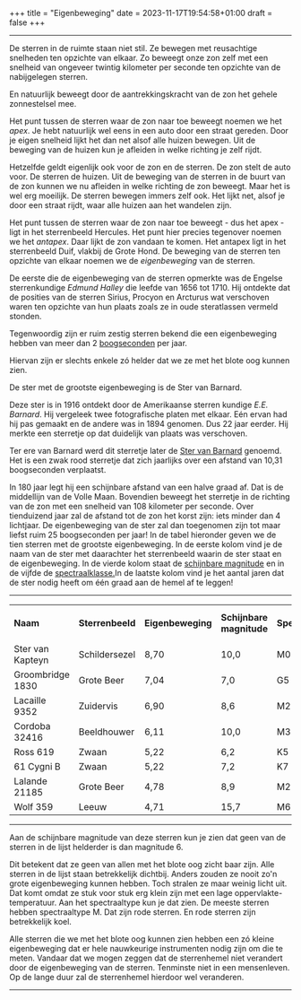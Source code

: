 +++
title = "Eigenbeweging"
date = 2023-11-17T19:54:58+01:00
draft = false
+++

---
De sterren in de ruimte staan niet stil. Ze bewegen met reusachtige
snelheden ten opzichte van elkaar. Zo beweegt onze zon zelf met een
snelheid van ongeveer twintig kilometer per seconde ten opzichte van de
nabijgelegen sterren.

En natuurlijk beweegt door de aantrekkingskracht van de zon het gehele
zonnestelsel mee.

Het punt tussen de sterren waar de zon naar toe beweegt noemen we het
*apex*. Je hebt natuurlijk wel eens in een auto door een straat gereden.
Door je eigen snelheid lijkt het dan net alsof alle huizen bewegen. Uit
de beweging van de huizen kun je afleiden in welke richting je zelf
rijdt.

Hetzelfde geldt eigenlijk ook voor de zon en de sterren. De zon stelt de
auto voor. De sterren de huizen. Uit de beweging van de sterren in de
buurt van de zon kunnen we nu afleiden in welke richting de zon beweegt.
Maar het is wel erg moeilijk. De sterren bewegen immers zelf ook. Het
lijkt net, alsof je door een straat rijdt, waar alle huizen aan het
wandelen zijn.

Het punt tussen de sterren waar de zon naar toe beweegt - dus het apex -
ligt in het sterrenbeeld Hercules. Het punt hier precies tegenover
noemen we het *antapex*. Daar lijkt de zon vandaan te komen. Het antapex
ligt in het sterrenbeeld Duif, vlakbij de Grote Hond. De beweging van de
sterren ten opzichte van elkaar noemen we de *eigenbeweging* van de
sterren.

De eerste die de eigenbeweging van de sterren opmerkte was de Engelse
sterrenkundige *Edmund Halley* die leefde van 1656 tot 1710. Hij
ontdekte dat de posities van de sterren Sirius, Procyon en Arcturus wat
verschoven waren ten opzichte van hun plaats zoals ze in oude
steratlassen vermeld stonden.

Tegenwoordig zijn er ruim zestig sterren bekend die een eigenbeweging
hebben van meer dan 2 [boogseconden](/encyclopedie/hoeken) per jaar.

Hiervan zijn er slechts enkele zó helder dat we ze met het blote oog
kunnen zien.

De ster met de grootste eigenbeweging is de Ster van Barnard.

Deze ster is in 1916 ontdekt door de Amerikaanse sterren kundige *E.E.
Barnard*. Hij vergeleek twee fotografische platen met elkaar. Eén ervan
had hij pas gemaakt en de andere was in 1894 genomen. Dus 22 jaar
eerder. Hij merkte een sterretje op dat duidelijk van plaats was
verschoven.

Ter ere van Barnard werd dit sterretje later de [Ster van Barnard](barnard.html) genoemd. Het is een zwak rood sterretje
dat zich jaarlijks over een afstand van 10,31 boogseconden verplaatst.

In 180 jaar legt hij een schijnbare afstand van een halve graad af. Dat
is de middellijn van de Volle Maan. Bovendien beweegt het sterretje in
de richting van de zon met een snelheid van 108 kilometer per seconde.
Over tienduizend jaar zal de afstand tot de zon het korst zijn: iets
minder dan 4 lichtjaar. De eigenbeweging van de ster zal dan toegenomen
zijn tot maar liefst ruim 25 boogseconden per jaar! In de tabel
hieronder geven we de tien sterren met de grootste eigenbeweging. In de
eerste kolom vind je de naam van de ster met daarachter het sterrenbeeld
waarin de ster staat en de eigenbeweging. In de vierde kolom staat de
[schijnbare magnitude](/encyclopedie/magnitude) en in de vijfde de
[spectraalklasse.](/encyclopedie/spectraa)In de laatste kolom vind je het aantal jaren dat
de ster nodig heeft om één graad aan de hemel af te leggen!

  ------------------ --------------- ------ ------ ---- -----
|   |   |   |   |   |   |   |
|---|---|---|---|---|---|---|
**Naam** |**Sterrenbeeld** |**Eigenbeweging** |**Schijnbare magnitude** |**Spectraalklasse** |**Jaar per graad**
  Ster van Kapteyn   |Schildersezel   |8,70   |10,0   |M0   |410
  Groombridge 1830   |Grote Beer      |7,04   |7,0    |G5   |510
  Lacaille 9352      |Zuidervis       |6,90   |8,6    |M2   |520
  Cordoba 32416      |Beeldhouwer     |6,11   |10,0   |M3   |590
  Ross 619           |Zwaan           |5,22   |6,2    |K5   |690
  61 Cygni B         |Zwaan           |5,22   |7,2    |K7   |690
  Lalande 21185      |Grote Beer      |4,78   |8,9    |M2   |750
  Wolf 359           |Leeuw           |4,71   |15,7   |M6   |760
  ------------------ --------------- ------ ------ ---- -----

Aan de schijnbare magnitude van deze sterren kun je zien dat geen van de
sterren in de lijst helderder is dan magnitude 6.

Dit betekent dat ze geen van allen met het blote oog zicht baar zijn.
Alle sterren in de lijst staan betrekkelijk dichtbij. Anders zouden ze
nooit zo\'n grote eigenbeweging kunnen hebben. Toch stralen ze maar
weinig licht uit. Dat komt omdat ze stuk voor stuk erg klein zijn met
een lage oppervlakte-temperatuur. Aan het spectraaltype kun je dat zien.
De meeste sterren hebben spectraaltype M. Dat zijn rode sterren. En rode
sterren zijn betrekkelijk koel.

Alle sterren die we met het blote oog kunnen zien hebben een zó kleine
eigenbeweging dat er hele nauwkeurige instrumenten nodig zijn om die te
meten. Vandaar dat we mogen zeggen dat de sterrenhemel niet verandert
door de eigenbeweging van de sterren. Tenminste niet in een mensenleven.
Op de lange duur zal de sterrenhemel hierdoor wel veranderen.

---
